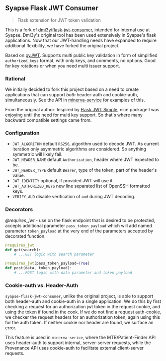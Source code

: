 ## Syapse Flask JWT Consumer

> Flask extension for JWT token validation

This is a fork of [dmi3y/flask-jwt-consumer](https://github.com/dmi3y/flask-jwt-consumer), intended for internal use at Syapse. Dmi3y's original tool has been used extensively in Syapse's flask applications. Now that our JWT-handling needs have expanded to require additional flexibility, we have forked the original project.

Based on [pyJWT](https://github.com/jpadilla/pyjwt). Supports multi public key validation in form of simplified `authorized_keys` format, with only keys, and comments, no options. Good for key rotations or when you need multi issuer support.

### Rational

We initially decided to fork this project based on a need to create applications that can support *both* header-auth and cookie-auth, simultaneously. See the API in [minerva-service](https://github.com/syapse/minerva-service) for examples of this.

From the original author:
Inspired by [Flask JWT Simple](https://github.com/vimalloc/flask-jwt-simple), nice package I was enjoying until the need for multi key support. So that's where many backward compatible settings came from.

### Configuration

- `JWT_ALGORITHM` default `RS256`, algorithm used to decode JWT. As current iteration only asymmetric algorithms are considered. So anything symmetric will likely fail.
- `JWT_HEADER_NAME` default `Authorization`, header where JWT expected to be.
- `JWT_HEADER_TYPE` default `Bearer`, type of the token, part of the header's value.
- `JWT_IDENTITY` optional, if provided JWT will use it.
- `JWT_AUTHORIZED_KEYS` new line separated list of OpenSSH formatted keys.
- `VERIFY_AUD` disable verification of `aud` during JWT decoding.

### Decorators

*@requires_jwt* - use on the flask endpoint that is desired to be protected, accepts additional parameter `pass_token_payload` which will add named parameter `token_payload` at the very end of the parameters accepted by decorated function.

```py
@requires_jwt
def get(search):
    # ...GET logic with search parameter

@requires_jwt(pass_token_payload=True)
def post(data, token_payload):
    # ...POST logic with data parameter and token payload
```

### Cookie-auth vs. Header-Auth

`syapse-flask-jwt-consumer`, unlike the original project, is able to support both header-auth and cookie-auth in a single application. We do this by first checking a request for an authorization jwt token in the request cookie, and using the token if found in the cook. If we do not find a request auth-cookie, we checker the request headers for an authorization token, again using this for the auth token. If neither cookie nor header are found, we surface an error.

This feature is used in `minerva-serice`, where the MTB/Patient-Finder API uses header-auth to support internal, server-server requests, while the Provenance API uses cookie-auth to facilitate external client-server requests.
